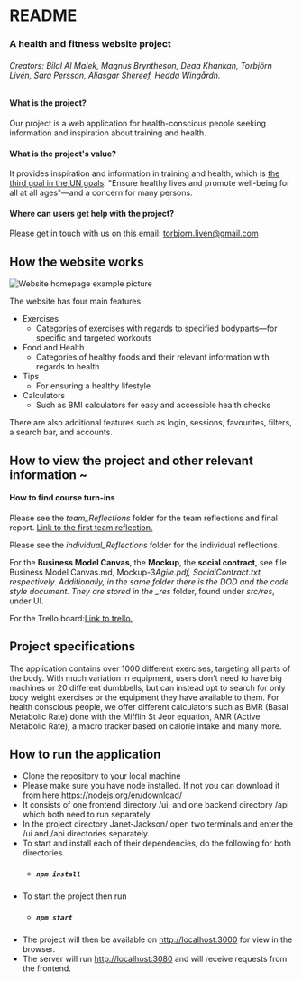 # README

### A health and fitness website project

###### Creators: Bilal Al Malek, Magnus Bryntheson, Deaa Khankan, Torbjörn Livén, Sara Persson, Aliasgar Shereef, Hedda Wingårdh.

#### What is the project?

Our project is a web application for health-conscious people seeking information and inspiration about training and health.

#### What is the project's value?

It provides inspiration and information in training and health, which is [the third goal in the UN goals](https://www.un.org/sustainabledevelopment/health/): "Ensure healthy lives and promote well-being for all at all ages"—and a concern for many persons.

#### Where can users get help with the project?

Please get in touch with us on this email: torbjorn.liven@gmail.com

## How the website works

![Website homepage example picture](WebsitePromo.png)

The website has four main features:

- Exercises
  - Categories of exercises with regards to specified bodyparts—for specific and targeted workouts
- Food and Health
  - Categories of healthy foods and their relevant information with regards to health
- Tips
  - For ensuring a healthy lifestyle
- Calculators
  - Such as BMI calculators for easy and accessible health checks

There are also additional features such as login, sessions, favourites, filters, a search bar, and accounts.

## How to view the project and other relevant information ~

#### How to find course turn-ins

Please see the _team_Reflections_ folder for the team reflections and final report. [Link to the first team reflection.](https://github.com/Mange99/Janet-Jackson/blob/main/team_Reflections/Team_reflection%20w3.pdf)

Please see the _individual_Reflections_ folder for the individual reflections.

For the **Business Model Canvas**, the **Mockup**, the **social contract**, see file Business Model Canvas.md, Mockup-3*Agile.pdf, SocialContract.txt, respectively. Additionally, in the same folder there is the DOD and the code style document.
They are stored in the \_res* folder, found under _src/res_, under UI.

For the Trello board:[Link to trello.](https://trello.com/invite/b/lLWEe4ep/855984ea0bd207889bc973e7acbc3218/agile)

## Project specifications

The application contains over 1000 different exercises, targeting all parts of the body. With much variation in equipment, users don't need to
have big machines or 20 different dumbbells, but can instead opt to search for only body weight exercises or the equipment they have available to them.
For health conscious people, we offer different calculators such as BMR (Basal Metabolic Rate) done with the Mifflin St Jeor equation, AMR (Active Metabolic Rate),
a macro tracker based on calorie intake and many more.

## How to run the application

- Clone the repository to your local machine
- Please make sure you have node installed. If not you can download it from here https://nodejs.org/en/download/
- It consists of one frontend directory /ui, and one backend directory /api which both need to run separately
- In the project directory Janet-Jackson/ open two terminals and enter the /ui and /api directories separately.
- To start and install each of their dependencies, do the following for both directories
  - ##### `npm install`
- To start the project then run
  - ##### `npm start`
- The project will then be available on [http://localhost:3000](http://localhost:3000) for view in the browser.
- The server will run [http://localhost:3080](http://localhost:3080) and will receive requests from the frontend.
